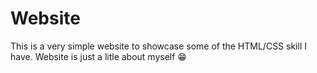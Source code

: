 # Website

This is a very simple website to showcase some of the HTML/CSS skill I have. Website is just a litle about myself 😁
